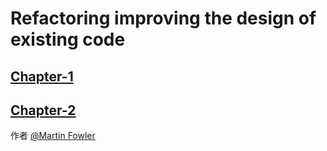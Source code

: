 # Refactoring improving the design of existing code

## [Chapter-1](https://github.com/byelaney/refactoring__improving_the_design_of_existing_code/blob/master/chapter-1/README.md)

## [Chapter-2](https://github.com/byelaney/refactoring__improving_the_design_of_existing_code/blob/master/chapter-2/README.md)


作者 [@Martin Fowler][1]


[1]: https://martinfowler.com/
